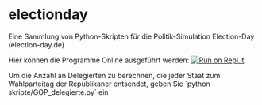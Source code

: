 # electionday
Eine Sammlung von Python-Skripten für die Politik-Simulation Election-Day (election-day.de)

Hier können die Programme Online ausgeführt werden:
[![Run on Repl.it](https://repl.it/badge/github/jmw168/electionday)](https://repl.it/@jmw168/electionday)

Um die Anzahl an Delegierten zu berechnen, die jeder Staat zum Wahlparteitag der Republikaner entsendet, geben Sie ´python skripte/GOP_delegierte.py´ ein

